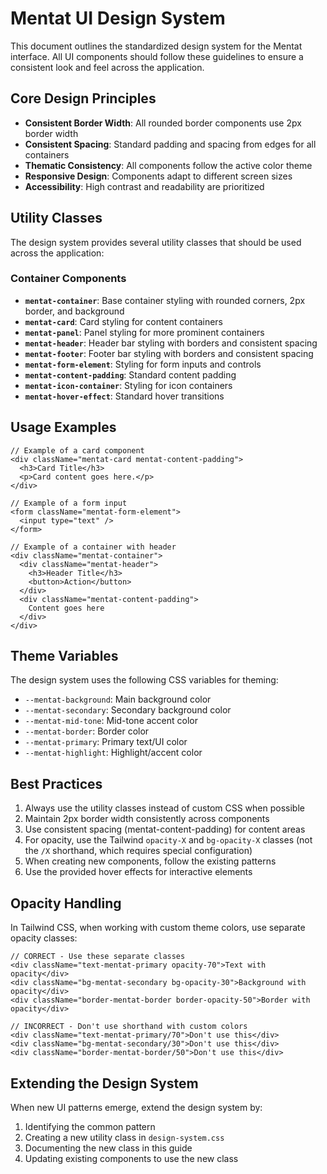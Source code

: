 # Mentat UI Design System

This document outlines the standardized design system for the Mentat interface. All UI components should follow these guidelines to ensure a consistent look and feel across the application.

## Core Design Principles

- **Consistent Border Width**: All rounded border components use 2px border width
- **Consistent Spacing**: Standard padding and spacing from edges for all containers
- **Thematic Consistency**: All components follow the active color theme
- **Responsive Design**: Components adapt to different screen sizes
- **Accessibility**: High contrast and readability are prioritized

## Utility Classes

The design system provides several utility classes that should be used across the application:

### Container Components

- **`mentat-container`**: Base container styling with rounded corners, 2px border, and background
- **`mentat-card`**: Card styling for content containers
- **`mentat-panel`**: Panel styling for more prominent containers
- **`mentat-header`**: Header bar styling with borders and consistent spacing
- **`mentat-footer`**: Footer bar styling with borders and consistent spacing
- **`mentat-form-element`**: Styling for form inputs and controls
- **`mentat-content-padding`**: Standard content padding
- **`mentat-icon-container`**: Styling for icon containers
- **`mentat-hover-effect`**: Standard hover transitions

## Usage Examples

```tsx
// Example of a card component
<div className="mentat-card mentat-content-padding">
  <h3>Card Title</h3>
  <p>Card content goes here.</p>
</div>

// Example of a form input
<form className="mentat-form-element">
  <input type="text" />
</form>

// Example of a container with header
<div className="mentat-container">
  <div className="mentat-header">
    <h3>Header Title</h3>
    <button>Action</button>
  </div>
  <div className="mentat-content-padding">
    Content goes here
  </div>
</div>
```

## Theme Variables

The design system uses the following CSS variables for theming:

- `--mentat-background`: Main background color
- `--mentat-secondary`: Secondary background color
- `--mentat-mid-tone`: Mid-tone accent color
- `--mentat-border`: Border color
- `--mentat-primary`: Primary text/UI color
- `--mentat-highlight`: Highlight/accent color

## Best Practices

1. Always use the utility classes instead of custom CSS when possible
2. Maintain 2px border width consistently across components
3. Use consistent spacing (mentat-content-padding) for content areas
4. For opacity, use the Tailwind `opacity-X` and `bg-opacity-X` classes (not the `/X` shorthand, which requires special configuration)
5. When creating new components, follow the existing patterns
6. Use the provided hover effects for interactive elements

## Opacity Handling

In Tailwind CSS, when working with custom theme colors, use separate opacity classes:

```tsx
// CORRECT - Use these separate classes
<div className="text-mentat-primary opacity-70">Text with opacity</div>
<div className="bg-mentat-secondary bg-opacity-30">Background with opacity</div>
<div className="border-mentat-border border-opacity-50">Border with opacity</div>

// INCORRECT - Don't use shorthand with custom colors
<div className="text-mentat-primary/70">Don't use this</div>
<div className="bg-mentat-secondary/30">Don't use this</div>
<div className="border-mentat-border/50">Don't use this</div>
```

## Extending the Design System

When new UI patterns emerge, extend the design system by:

1. Identifying the common pattern
2. Creating a new utility class in `design-system.css`
3. Documenting the new class in this guide
4. Updating existing components to use the new class 